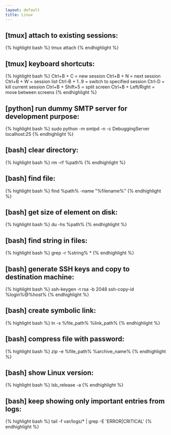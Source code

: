```yaml
---
layout: default
title: Linux
---
```


## [tmux] attach to existing sessions: ##

{% highlight bash %}
tmux attach
{% endhighlight %}

## [tmux] keyboard shortcuts: ##

{% highlight bash %}
Ctrl+B + C = new session
Ctrl+B + N = next session
Ctrl+B + W = session list
Ctrl-B + 1..9 = switch to specified session
Ctrl-D = kill current session
Ctrl+B + Shift+5 = split screen
Ctrl+B + Left/Right = move between screens
{% endhighlight %}

## [python] run dummy SMTP server for development purpose: ##

{% highlight bash %}
sudo python -m smtpd -n -c DebuggingServer localhost:25
{% endhighlight %}

## [bash] clear directory: ##

{% highlight bash %}
rm -rf %path%
{% endhighlight %}

## [bash] find file: ##

{% highlight bash %}
find %path% -name "%filename%"
{% endhighlight %}

## [bash] get size of element on disk: ##

{% highlight bash %}
du -hs %path%
{% endhighlight %}

## [bash] find string in files: ##

{% highlight bash %}
grep -r %string% *
{% endhighlight %}

## [bash] generate SSH keys and copy to destination machine: ##

{% highlight bash %}
ssh-keygen -t rsa -b 2048
ssh-copy-id %login%@%host%
{% endhighlight %}

## [bash] create symbolic link: ##

{% highlight bash %}
ln -s %file_path% %link_path%
{% endhighlight %}

## [bash] compress file with password: ##

{% highlight bash %}
zip -e %file_path% %archive_name%
{% endhighlight %}

## [bash] show Linux version: ##

{% highlight bash %}
lsb_release -a
{% endhighlight %}

## [bash] keep showing only important entries from logs: ##

{% highlight bash %}
tail -f var/logs/* | grep -E 'ERROR|CRITICAL'
{% endhighlight %}
